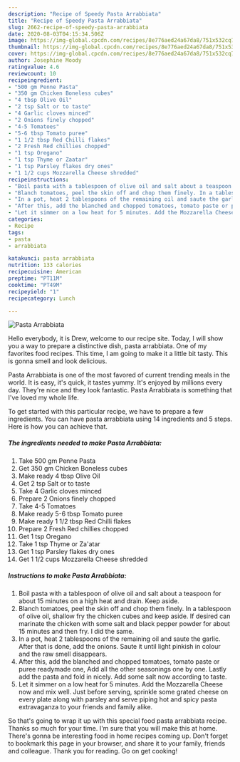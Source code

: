 ```yaml
---
description: "Recipe of Speedy Pasta Arrabbiata"
title: "Recipe of Speedy Pasta Arrabbiata"
slug: 2662-recipe-of-speedy-pasta-arrabbiata
date: 2020-08-03T04:15:34.506Z
image: https://img-global.cpcdn.com/recipes/8e776aed24a67da8/751x532cq70/pasta-arrabbiata-recipe-main-photo.jpg
thumbnail: https://img-global.cpcdn.com/recipes/8e776aed24a67da8/751x532cq70/pasta-arrabbiata-recipe-main-photo.jpg
cover: https://img-global.cpcdn.com/recipes/8e776aed24a67da8/751x532cq70/pasta-arrabbiata-recipe-main-photo.jpg
author: Josephine Moody
ratingvalue: 4.6
reviewcount: 10
recipeingredient:
- "500 gm Penne Pasta"
- "350 gm Chicken Boneless cubes"
- "4 tbsp Olive Oil"
- "2 tsp Salt or to taste"
- "4 Garlic cloves minced"
- "2 Onions finely chopped"
- "4-5 Tomatoes"
- "5-6 tbsp Tomato puree"
- "1 1/2 tbsp Red Chilli flakes"
- "2 Fresh Red chillies chopped"
- "1 tsp Oregano"
- "1 tsp Thyme or Zaatar"
- "1 tsp Parsley flakes dry ones"
- "1 1/2 cups Mozzarella Cheese shredded"
recipeinstructions:
- "Boil pasta with a tablespoon of olive oil and salt about a teaspoon for about 15 minutes on a high heat and drain. Keep aside."
- "Blanch tomatoes, peel the skin off and chop them finely. In a tablespoon of olive oil, shallow fry the chicken cubes and keep aside. If desired can marinate the chicken with some salt and black pepper powder for about 15 minutes and then fry. I did the same."
- "In a pot, heat 2 tablespoons of the remaining oil and saute the garlic. After that is done, add the onions. Saute it until light pinkish in colour and the raw smell disappears."
- "After this, add the blanched and chopped tomatoes, tomato paste or puree readymade one, Add all the other seasonings one by one. Lastly add the pasta and fold in nicely. Add some salt now according to taste."
- "Let it simmer on a low heat for 5 minutes. Add the Mozzarella Cheese now and mix well. Just before serving, sprinkle some grated cheese on every plate along with parsley and serve piping hot and spicy pasta extravaganza to your friends and family alike."
categories:
- Recipe
tags:
- pasta
- arrabbiata

katakunci: pasta arrabbiata 
nutrition: 133 calories
recipecuisine: American
preptime: "PT11M"
cooktime: "PT49M"
recipeyield: "1"
recipecategory: Lunch

---
```



![Pasta Arrabbiata](https://img-global.cpcdn.com/recipes/8e776aed24a67da8/751x532cq70/pasta-arrabbiata-recipe-main-photo.jpg)

Hello everybody, it is Drew, welcome to our recipe site. Today, I will show you a way to prepare a distinctive dish, pasta arrabbiata. One of my favorites food recipes. This time, I am going to make it a little bit tasty. This is gonna smell and look delicious.

Pasta Arrabbiata is one of the most favored of current trending meals in the world. It is easy, it's quick, it tastes yummy. It's enjoyed by millions every day. They're nice and they look fantastic. Pasta Arrabbiata is something that I've loved my whole life.




To get started with this particular recipe, we have to prepare a few ingredients. You can have pasta arrabbiata using 14 ingredients and 5 steps. Here is how you can achieve that.

<!--inarticleads1-->

##### The ingredients needed to make Pasta Arrabbiata:

1. Take 500 gm Penne Pasta
1. Get 350 gm Chicken Boneless cubes
1. Make ready 4 tbsp Olive Oil
1. Get 2 tsp Salt or to taste
1. Take 4 Garlic cloves minced
1. Prepare 2 Onions finely chopped
1. Take 4-5 Tomatoes
1. Make ready 5-6 tbsp Tomato puree
1. Make ready 1 1/2 tbsp Red Chilli flakes
1. Prepare 2 Fresh Red chillies chopped
1. Get 1 tsp Oregano
1. Take 1 tsp Thyme or Za&#39;atar
1. Get 1 tsp Parsley flakes dry ones
1. Get 1 1/2 cups Mozzarella Cheese shredded




<!--inarticleads2-->

##### Instructions to make Pasta Arrabbiata:

1. Boil pasta with a tablespoon of olive oil and salt about a teaspoon for about 15 minutes on a high heat and drain. Keep aside.
1. Blanch tomatoes, peel the skin off and chop them finely. In a tablespoon of olive oil, shallow fry the chicken cubes and keep aside. If desired can marinate the chicken with some salt and black pepper powder for about 15 minutes and then fry. I did the same.
1. In a pot, heat 2 tablespoons of the remaining oil and saute the garlic. After that is done, add the onions. Saute it until light pinkish in colour and the raw smell disappears.
1. After this, add the blanched and chopped tomatoes, tomato paste or puree readymade one, Add all the other seasonings one by one. Lastly add the pasta and fold in nicely. Add some salt now according to taste.
1. Let it simmer on a low heat for 5 minutes. Add the Mozzarella Cheese now and mix well. Just before serving, sprinkle some grated cheese on every plate along with parsley and serve piping hot and spicy pasta extravaganza to your friends and family alike.




So that's going to wrap it up with this special food pasta arrabbiata recipe. Thanks so much for your time. I'm sure that you will make this at home. There's gonna be interesting food in home recipes coming up. Don't forget to bookmark this page in your browser, and share it to your family, friends and colleague. Thank you for reading. Go on get cooking!
